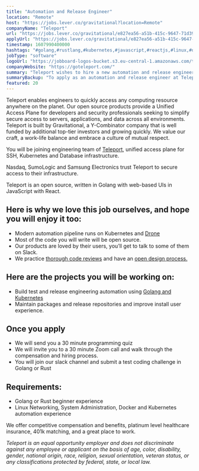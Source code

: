 ```yaml
---
title: "Automation and Release Engineer"
location: "Remote"
host: "https://jobs.lever.co/gravitational?location=Remote"
companyName: "Teleport"
url: "https://jobs.lever.co/gravitational/e827ea56-a51b-415c-9647-71d3918204c2"
applyUrl: "https://jobs.lever.co/gravitational/e827ea56-a51b-415c-9647-71d3918204c2/apply"
timestamp: 1607990400000
hashtags: "#golang,#rustlang,#kubernetes,#javascript,#reactjs,#linux,#docker,#ui/ux"
jobType: "software"
logoUrl: "https://jobboard-logos-bucket.s3.eu-central-1.amazonaws.com/teleport"
companyWebsite: "https://goteleport.com/"
summary: "Teleport wishes to hire a new automation and release engineer. If you have golang or Rust beginner experience, consider applying."
summaryBackup: "To apply as an automation and release engineer at Teleport, you preferably need to have some knowledge of: #golang, #rustlang, #kubernetes."
featured: 20
---
```


Teleport enables engineers to quickly access any computing resource anywhere on the planet. Our open source products provide a Unified Access Plane for developers and security professionals seeking to simplify secure access to servers, applications, and data across all environments. Teleport is built by Gravitational, a Y-Combinator company that is well funded by additional top-tier investors and growing quickly. We value our craft, a work-life balance and embrace a culture of mutual respect.

You will be joining engineering team of [Teleport](https://github.com/gravitational/teleport), unified access plane for SSH, Kubernetes and Database infrastructure.

Nasdaq, SumoLogic and Samsung Electronics trust Teleport to secure access to their infrastructure.

Teleport is an open source, written in Golang with web-based UIs in JavaScript with React.

## Here is why we love this job ourselves, and hope you will enjoy it too:

*   Modern automation pipeline runs on Kubernetes and [Drone](https://drone.io)
*   Most of the code you will write will be open source.
*   Our products are loved by their users, you’ll get to talk to some of them on Slack.
*   We practice [thorough code reviews](https://github.com/gravitational/teleport/pull/4769) and have an [open design process.](https://github.com/gravitational/teleport/tree/master/rfd)

## Here are the projects you will be working on:

*   Build test and release engineering automation using [Golang and Kubernetes](https://github.com/gravitational/teleport/issues?q=is%3Aissue+is%3Aopen+label%3Arelease-engineering)
*   Maintain packages and release repositories and improve install user experience.

## Once you apply

*   We will send you a 30 minute programming quiz
*   We will invite you to a 30 minute Zoom call and walk through the compensation and hiring process.
*   You will join our slack channel and submit a test coding challenge in Golang or Rust

## Requirements:

*   Golang or Rust beginner experience
*   Linux Networking, System Administration, Docker and Kubernetes automation experience

We offer competitive compensation and benefits, platinum level healthcare insurance, 401k matching, and a great place to work.

_Teleport is an equal opportunity employer and does not discriminate against any employee or applicant on the basis of age, color, disability, gender, national origin, race, religion, sexual orientation, veteran status, or any classifications protected by federal, state, or local law._
